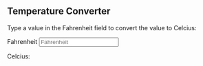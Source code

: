 <!DOCTYPE html>
<html>
<title>Fahrenheit to Celcius Temperature Converter</title>
<body>

<h2>Temperature Converter</h2>
<p>Type a value in the Fahrenheit field to convert the value to Celcius:</p>

<p>
  <label>Fahrenheit</label>
  <input id="inputFahrenheit" type="number" placeholder="Fahrenheit" oninput="temperatureConverter(this.value)" onchange="temperatureConverter(this.value)">
</p>
<p>Celcius: <span id="outputCelcius"></span></p>

<script>
function temperatureConverter(valNum) {
  valNum = parseFloat(valNum);
  document.getElementById("outputCelcius").innerHTML=(valNum-32)/1.8;
}
</script>
</body>
</html>
